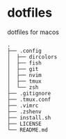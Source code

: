 # dotfiles

dotfiles for macos

```
.
├── .config
│  ├── dircolors
│  ├── fish
│  ├── git
│  ├── nvim
│  ├── tmux
│  └── zsh
├── .gitignore
├── .tmux.conf
├── .vimrc
├── .zshenv
├── install.sh
├── LICENSE
└── README.md
```